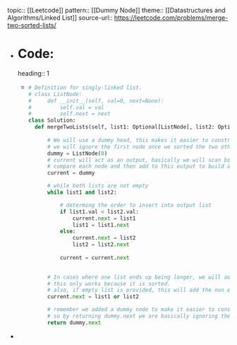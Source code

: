 topic:: [[Leetcode]]
pattern:: [[Dummy Node]]
theme:: [[Datastructures and Algorithms/Linked List]]
source-url:: https://leetcode.com/problems/merge-two-sorted-lists/

- # Code:
  heading:: 1
	- ```python
	  # Definition for singly-linked list.
	  # class ListNode:
	  #     def __init__(self, val=0, next=None):
	  #         self.val = val
	  #         self.next = next
	  class Solution:
	    def mergeTwoLists(self, list1: Optional[ListNode], list2: Optional[ListNode]) -> Optional[ListNode]:
	        
	        # We will use a dummy head, this makes it easier to construct an output.
	        # we will ignore the first node once we sorted the two others.
	        dummy = ListNode(0)
	        # current will act as an output, basically we will scan both lists at the same time, 
	        # compare each node and then add to this output to build a sorted linked list.
	        current = dummy
	  
	        # while both lists are not empty
	        while list1 and list2:
	  
	            # determing the order to insert into output list
	            if list1.val < list2.val:
	                current.next = list1
	                list1 = list1.next
	            else:
	                current.next = list2
	                list2 = list2.next
	            
	            current = current.next
	        
	  
	        # In cases where one list ends up being longer, we will add on the remaining list
	        # this only works because it is sorted.
	        # also, if empty list is provided, this will add the non empty to out output
	        current.next = list1 or list2
	  
	        # remember we added a dummy node to make it easier to construct an output linked list
	        # so by returning dummy.next we are basically ignoring the first node which we added
	        return dummy.next
	  ```
-